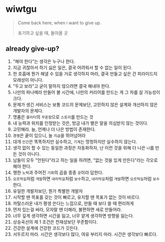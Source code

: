 # wiwtgu
> Come back here, when i want to give up.
> 
> 포기하고 싶을 때, 돌아올 곳

## already give-up?
1. "해야 한다"는 생각은 누구나 한다.
2. 지금 귀찮아서 하기 싫은 일은, 결국 어려워서 할 수 없는 일이 된다.
3. 한 호흡에 뭔가 해낼 수 있을 거로 생각하지 마라, 결국 만들고 싶은 건 피라미드지 모래성이 아니다.
4. "두고 보라"고 굳이 말하지 않으려면 결국 해내야 한다.
5. 나만의 파나메라 만들어 볼 시간에, 나만의 커리어를 만드는 게 그 차를 살 가능성이 크다.
6. 문제가 생긴 서비스는 보통 코드의 문제보단, 고민하지 않은 설계와 개선하지 않은 개발자의 문제다.
7. 명품은 `퀄리티`의 `꾸준함`으로 `스토리`를 만드는 것
8. 내 능력과 위치를 인정받는 것은, 방금 내가 뱉은 말을 의심받지 않는 것이다.
9.  고민해라. 늘, 언제나 더 나은 방법이 존재한다.
10. `경쟁`은 끝이 있으니, 늘 `지금`을 뛰어넘어라
11. 대개 `인간`은 똑똑하지만 실수하고, `기계`는 멍청하지만 실수하지 않는다.
12. 생각 없이 할 수 있는 동일한 과정은 자동화하자, 난 이런 것을 위해 더 나은 `나`를 만든 것이 아니다.
13. 남들이 모두 "안된다"라고 하는 일을 하려면, "없는 것을 있게 만든다"라는 각오로 해야 한다.
14. 행한 `노력`과 주어진 `기회`의 곱을 종종 `운`이라 답한다.
15. `오르막길`처럼 `개발`하면 `내리막길`처럼 `보수`하고, `내리막길`처럼 `개발`하면 `오르막길`처럼 `보수`한다.
16. 유일한 개발자보단, 뭔가 특별한 개발자
17. 시작할 땐 목표를 갖는 것이 빠르고, 유지할 땐 목표가 없는 것이 바르다.
18. 까탈스러운 내가 평생 쓴다는 느낌으로, 만들 때 보다 쓸 때 편리하게
19. 먼저 있는걸 써라, 모자랄 땐 더해라, 불편하면 새로 만들어라.
20. 너무 깊게 생각하면 시간을 잃고, 너무 얕게 생각하면 방향을 잃는다.
21. 상승곡선의 제 1 조건은 천재성보단 꾸준함이다.
22. 건강한 설계에 건강한 코드가 깃든다.
23. 서두르지 마라. 시간은 생각보다 많다, 여유 부리지 마라. 시간은 생각보다 빠르다.
